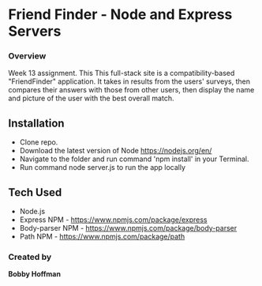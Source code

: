 # Friend Finder - Node and Express Servers

### Overview
Week 13 assignment.
This This full-stack site is a compatibility-based "FriendFinder" application. It takes in results from the users' surveys, then compares their answers with those from other users, then display the name and picture of the user with the best overall match.

## Installation
- Clone repo.
- Download the latest version of Node https://nodejs.org/en/
- Navigate to the folder and run command 'npm install' in your Terminal.
- Run command node server.js to run the app locally

## Tech Used
- Node.js
- Express NPM - https://www.npmjs.com/package/express
- Body-parser NPM - https://www.npmjs.com/package/body-parser
- Path NPM - https://www.npmjs.com/package/path

### Created by  

**Bobby Hoffman**